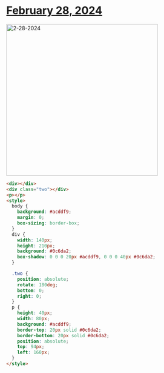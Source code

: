 # [February 28, 2024](https://cssbattle.dev/play/y2YQ2XBCfx33ET8ANMlZ)

<img src="https://firebasestorage.googleapis.com/v0/b/cssbattleapp.appspot.com/o/user%2Fummd3POvEDfFyeFvVdOMG3OOrwE2%2Ftargets%2Ftarget_W8dkgqG@2x.png?alt=media" width="400" alt="2-28-2024" />

```html
<div></div>
<div class="two"></div>
<p></p>
<style>
  body {
    background: #acddf9;
    margin: 0;
    box-sizing: border-box;
  }
  div {
    width: 140px;
    height: 210px;
    background: #0c6da2;
    box-shadow: 0 0 0 20px #acddf9, 0 0 0 40px #0c6da2;
  }

  .two {
    position: absolute;
    rotate: 180deg;
    bottom: 0;
    right: 0;
  }
  p {
    height: 40px;
    width: 80px;
    background: #acddf9;
    border-top: 20px solid #0c6da2;
    border-bottom: 20px solid #0c6da2;
    position: absolute;
    top: 94px;
    left: 160px;
  }
</style>
```
